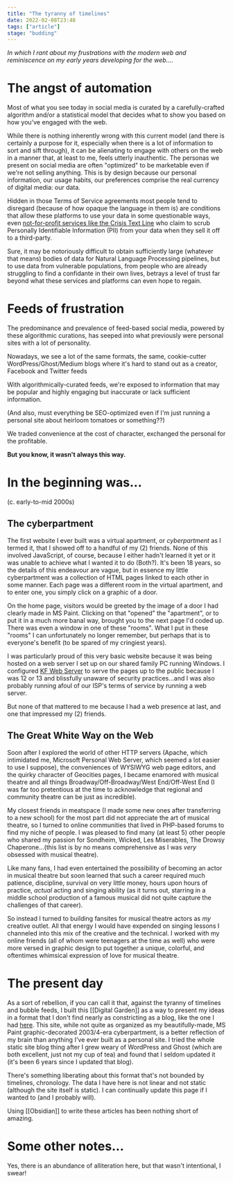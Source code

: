 ```yaml
---
title: "The tyranny of timelines"
date: 2022-02-08T23:48
tags: ["article"]
stage: "budding"
---
```


*In which I rant about my frustrations with the modern web and reminiscence on my early years developing for the web....*

# The angst of automation

Most of what you see today in social media is curated by a carefully-crafted algorithm and/or a statistical model that decides what to show you based on how you've engaged with the web.

While there is nothing inherently wrong with this current model (and there is certainly a purpose for it, especially when there is a lot of information to sort and sift through), it can be alienating to engage with others on the web in a manner that, at least to me, feels utterly inauthentic. The personas we present on social media are often "optimized" to be marketable even if we're not selling anything. This is by design because our personal information, our usage habits, our preferences comprise the real currency of digital media: our data.

Hidden in those Terms of Service agreements most people tend to disregard (because of how opaque the language in them is) are conditions that allow these platforms to use your data in some questionable ways, even [not-for-profit services like the Crisis Text Line](https://www.theverge.com/2022/1/31/22906979/crisis-text-line-loris-ai-epic-privacy-mental-health) who claim to scrub Personally Identifiable Information (PII) from your data when they sell it off to a third-party.

Sure, it may be notoriously difficult to obtain sufficiently large (whatever that means) bodies of data for Natural Language Processing pipelines, but to use data from vulnerable populations, from people who are already struggling to find a confidante in their own lives, betrays a level of trust far beyond what these services and platforms can even hope to regain.

#  Feeds of frustration

The predominance and prevalence of feed-based social media, powered by these algorithmic curations,  has seeped into what previously were personal sites with a lot of personality. 

Nowadays, we see a lot of the same formats, the same, cookie-cutter WordPress/Ghost/Medium blogs where it's hard to stand out as a creator, Facebook and Twitter feeds

With algorithmically-curated feeds, we're exposed to information that may be popular and highly engaging but inaccurate or lack sufficient information.

(And also, must everything be SEO-optimized even if I'm just running a personal site about heirloom tomatoes or something??)

We traded convenience at the cost of character, exchanged the personal for the profitable.

**But you know, it wasn't always this way.**

# In the beginning was...

(c. early-to-mid 2000s)

## The cyberpartment

The first website I ever built was a virtual apartment, or *cyberpartment* as I termed it, that I showed off to a handful of my (2) friends. None of this involved JavaScript, of course, because I either hadn't learned it yet or it was unable to achieve what I wanted it to do (Both?). It's been 18 years, so the details of this endeavour are vague, but in essence my little cyberpartment was a collection of HTML pages linked to each other in some manner. Each page was a different room in the virtual apartment, and to enter one, you simply click on a graphic of a door.

On the home page, visitors would be greeted by the image of a door I had clearly made in MS Paint. Clicking on that "opened" the "apartment", or to put it in a much more banal way, brought you to the next page I'd coded up. There was even a window in one of these "rooms". What I put in these "rooms" I can unfortunately no longer remember, but perhaps that is to everyone's benefit (to be spared of my cringiest years).

I was particularly proud of this very basic website because it was being hosted on a web server I set up on our shared family PC running Windows. I configured [KF Web Server](http://www.keyfocus.net/kfws/)  to serve the pages up to the public because I was 12 or 13 and blissfully unaware of security practices...and I was also probably running afoul of our ISP's terms of service by running a web server.

But none of that mattered to me because I had a web presence at last, and one that impressed my (2) friends.

## The Great White Way on the Web

Soon after I explored the world of other HTTP servers (Apache, which intimidated me, Microsoft Personal Web Server, which seemed a lot easier to use I suppose), the conveniences of WYSIWYG web page editors, and the quirky character of Geocities pages, I became enamored with musical theatre and all things Broadway/Off-Broadway/West End/Off-West End (I was far too pretentious at the time to acknowledge that regional and community theatre can be just as incredible).

My closest friends in meatspace (I made some new ones after transferring to a new school) for the most part did not appreciate the art of musical theatre, so I turned to online communities that lived in PHP-based forums to find my niche of people. I was pleased to find many (at least 5) other people who shared my passion for Sondheim, Wicked, Les Miserables, The Drowsy Chaperone...(this list is by no means comprehensive as I was *very* obsessed with musical theatre).

Like many fans, I had even entertained the possibility of becoming an actor in musical theatre but soon learned that such a career required much patience, discipline, survival on very little money, hours upon hours of practice, *actual* acting and singing ability (as it turns out, starring in a middle school production of a famous musical did not quite capture the challenges of that career). 

So instead I turned to building fansites for musical theatre actors as *my* creative outlet. All that energy I would have expended on singing lessons I channeled into this mix of the creative and the technical. I worked with my online friends (all of whom were teenagers at the time as well) who were more versed in graphic design to put together a unique, colorful, and oftentimes whimsical expression of love for musical theatre.

# The present day

As a sort of rebellion, if you can call it that, against the tyranny of timelines and bubble feeds, I built this [[Digital Garden]] as a way to present my ideas in a format that I don't find nearly as constricting as a blog, like the one I had [here](https://allysonjulian.com).  This site, while not quite as organized as my beautifully-made, MS Paint graphic-decorated 2003/4-era cyberpartment, is a better reflection of my brain than anything I've ever built as a personal site. I tried the whole static site blog thing after I grew weary of WordPress and Ghost (which are both excellent, just not my cup of tea) and found that I seldom updated it (it's been 6 years since I updated that blog).

There's something liberating about this format that's not bounded by timelines, chronology. The data I have here is not linear and not static (although the site itself is static). I can continually update this page if I wanted to (and I probably will).

Using [[Obsidian]] to write these articles has been nothing short of amazing.

# Some other notes...

Yes, there is an abundance of alliteration here, but that wasn't intentional, I swear!